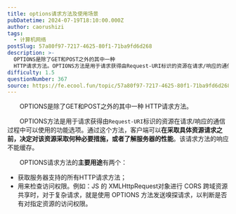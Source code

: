 ```yaml
---
title: options请求方法及使用场景
pubDatetime: 2024-07-19T18:10:00.000Z
author: caorushizi
tags:
  - 计算机网络
postSlug: 57a80f97-7217-4625-80f1-71ba9fd6d268
description: >-
  OPTIONS是除了GET和POST之外的其中一种
  HTTP请求方法。OPTIONS方法是用于请求获得由Request-URI标识的资源在请求/响应的通信过程中可以使用的功能选项。通过这个方法，客户端可以在采取具体资源请求之前，决定对该资源采取何种必要措施，或者了解服务器的性能。该请求方法的响应不能缓存。OPTIONS请求方法的主要用途有两个：获取服务器支持的所有HTTP请求方法；用来检查访问权限
difficulty: 1.5
questionNumber: 367
source: https://fe.ecool.fun/topic/57a80f97-7217-4625-80f1-71ba9fd6d268
---
```


<p style="text-align:left;text-indent:2em;">OPTIONS是除了GET和POST之外的其中一种 HTTP请求方法。</p><p style="text-align:left;text-indent:2em;">OPTIONS方法是用于请求获得由<code>Request-URI</code>标识的资源在请求/响应的通信过程中可以使用的功能选项。通过这个方法，客户端可以<strong>在采取具体资源请求之前，决定对该资源采取何种必要措施，或者了解服务器的性能</strong>。该请求方法的响应不能缓存。</p><p style="text-align:left;text-indent:2em;">OPTIONS请求方法的<strong>主要用途</strong>有两个：</p><ul><li>获取服务器支持的所有HTTP请求方法；</li><li>用来检查访问权限。例如：JS 的 XMLHttpRequest对象进行 CORS 跨域资源共享时，对于复杂请求，就是使用 OPTIONS 方法发送嗅探请求，以判断是否有对指定资源的访问权限。</li></ul><p></p>
